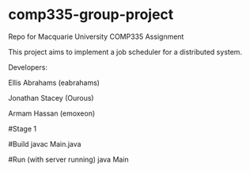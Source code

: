 # comp335-group-project
Repo for Macquarie University COMP335 Assignment

This project aims to implement a job scheduler for a distributed system.

Developers:

Ellis Abrahams (eabrahams)

Jonathan Stacey (Ourous)

Armam Hassan (emoxeon)

#Stage 1

#Build
javac Main.java

#Run (with server running)
java Main

